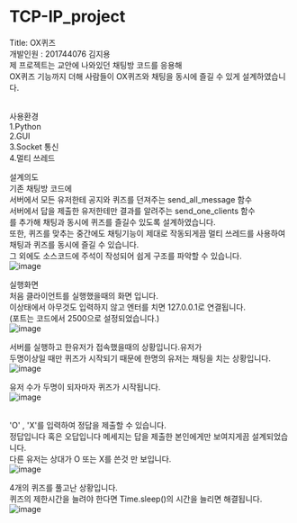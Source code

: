 # TCP-IP_project
Title: OX퀴즈<br>
개발인원 : 201744076 김지용<br>
제 프로젝트는 교안에 나와있던 채팅방 코드를 응용해<br> 
OX퀴즈 기능까지 더해 사람들이 OX퀴즈와 채팅을 동시에 즐길 수 있게 설계하였습니다.<br>
<br>

사용환경 <br>
1.Python <br>
2.GUI <br>
3.Socket 통신 <br>
4.멀티 쓰레드

설계의도 <br>
기존 채팅방 코드에 <br>
서버에서 모든 유저한테 공지와 퀴즈를 던져주는 send_all_message 함수<br>
서버에서 답을 제출한 유저한테만 결과를 알려주는 send_one_clients 함수<br>
를 추가해 채팅과 동시에 퀴즈를 즐길수 있도록 설계하였습니다.<br>
또한, 퀴즈를 맞추는 중간에도 채팅기능이 제대로 작동되게끔 멀티 쓰레드를 사용하여<br>
채팅과 퀴즈를 동시에 즐길 수 있습니다.<br>
그 외에도 소스코드에 주석이 작성되어 쉽게 구조를 파악할 수 있습니다.<br>
![image](https://user-images.githubusercontent.com/71188378/122051856-03070880-ce20-11eb-92e5-6bb96d879572.png)


실행화면<br>
처음 클라이언트를 실행했을때의 화면 입니다.<br>
이상태에서 아무것도 입력하지 않고 엔터를 치면 127.0.0.1로 연결됩니다.<br>
(포트는 코드에서 2500으로 설정되었습니다.)<br>
![image](https://user-images.githubusercontent.com/71188378/122154468-0e9a1400-cea0-11eb-860c-1da8f5f07424.png)


서버를 실행하고 한유저가 접속했을때의 상황입니다.유저가 <br>
두명이상일 때만 퀴즈가 시작되기 때문에 한명의 유저는 채팅을 치는 상황입니다.<br>
![image](https://user-images.githubusercontent.com/71188378/122154506-207bb700-cea0-11eb-9168-0267cda186b5.png)

유저 수가 두명이 되자마자 퀴즈가 시작됩니다.<br>
![image](https://user-images.githubusercontent.com/71188378/122154554-34bfb400-cea0-11eb-9682-1dbc76dcef65.png)

<br>'O' , 'X'를 입력하여 정답을 제출할 수 있습니다. <br>
정답입니다 혹은 오답입니다 메세지는 답을 제출한 본인에게만 보여지게끔 설계되었습니다.<br>
다른 유저는 상대가 O 또는 X를 쓴것 만 보입니다. <br>
![image](https://user-images.githubusercontent.com/71188378/122154593-4b660b00-cea0-11eb-9407-f9315624693a.png)

4개의 퀴즈를 풀고난 상황입니다.<br>
퀴즈의 제한시간을 늘려야 한다면 Time.sleep()의 시간을 늘리면 해결됩니다.<br>
![image](https://user-images.githubusercontent.com/71188378/122156150-5ff7d280-cea3-11eb-9c3e-fd744bd3a693.png)




